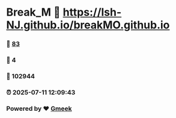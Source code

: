 # Break_M :link: https://lsh-NJ.github.io/breakMO.github.io 
### :page_facing_up: [83](https://lsh-NJ.github.io/breakMO.github.io/tag.html) 
### :speech_balloon: 4 
### :hibiscus: 102944 
### :alarm_clock: 2025-07-11 12:09:43 
### Powered by :heart: [Gmeek](https://github.com/Meekdai/Gmeek)
